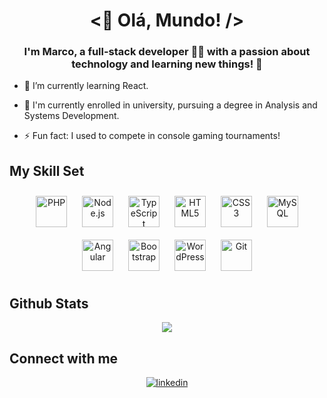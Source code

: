 # <div align="center"><👋 Olá, Mundo! /></div>

### <div align="center">I'm Marco, a full-stack developer 👨‍💻 with a passion about technology and learning new things! 🚀</div>

- 🌱 I’m currently learning React.  
  
- 📖 I'm currently enrolled in university, pursuing a degree in Analysis and Systems Development.  

- ⚡ Fun fact: I used to compete in console gaming tournaments!  

## My Skill Set  
<div align="center">  
  <a href="https://www.php.net/" target="_blank"><img style="margin: 10px" src="https://cdn.jsdelivr.net/gh/devicons/devicon@latest/icons/php/php-original.svg" alt="PHP" height="50" /></a>  
  <a href="https://nodejs.org/" target="_blank"><img style="margin: 10px" src="https://cdn.jsdelivr.net/gh/devicons/devicon@latest/icons/nodejs/nodejs-original-wordmark.svg" alt="Node.js" height="50" /></a>  
  <a href="https://www.typescriptlang.org/" target="_blank"><img style="margin: 10px" src="https://cdn.jsdelivr.net/gh/devicons/devicon@latest/icons/typescript/typescript-original.svg" alt="TypeScript" height="50" /></a>  
  <a href="https://en.wikipedia.org/wiki/HTML5" target="_blank"><img style="margin: 10px" src="https://cdn.jsdelivr.net/gh/devicons/devicon@latest/icons/html5/html5-original.svg" alt="HTML5" height="50" /></a>  
  <a href="https://www.w3schools.com/css/" target="_blank"><img style="margin: 10px" src="https://cdn.jsdelivr.net/gh/devicons/devicon@latest/icons/css3/css3-original.svg" alt="CSS3" height="50" /></a>  
  <a href="https://www.mysql.com/" target="_blank"><img style="margin: 10px" src="https://cdn.jsdelivr.net/gh/devicons/devicon@latest/icons/mysql/mysql-original.svg" alt="MySQL" height="50" /></a>  
  <a href="https://angular.io/" target="_blank"><img style="margin: 10px" src="https://cdn.jsdelivr.net/gh/devicons/devicon@latest/icons/angular/angular-original.svg" alt="Angular" height="50" /></a>  
  <a href="https://getbootstrap.com/docs/3.4/javascript/" target="_blank"><img style="margin: 10px" src="https://cdn.jsdelivr.net/gh/devicons/devicon@latest/icons/bootstrap/bootstrap-original.svg" alt="Bootstrap" height="50" /></a>  
  <a href="https://wordpress.com/" target="_blank"><img style="margin: 10px" src="https://cdn.jsdelivr.net/gh/devicons/devicon@latest/icons/wordpress/wordpress-original.svg" alt="WordPress" height="50" /></a>  
  <a href="https://github.com/" target="_blank"><img style="margin: 10px" src="https://cdn.jsdelivr.net/gh/devicons/devicon@latest/icons/git/git-original.svg" alt="Git" height="50" /></a>  
</div>  

## Github Stats  
<div align="center"><img src="https://github-readme-stats.vercel.app/api?username=MarcoTWW&show_icons=true&count_private=true&hide_border=true" align="center" /></div>  

## Connect with me  
<div align="center">
  <a href="https://linkedin.com/in/https://www.linkedin.com/in/marco-antonio-50355630a/" target="_blank">
    <img src=https://img.shields.io/badge/linkedin-%231E77B5.svg?&style=for-the-badge&logo=linkedin&logoColor=white alt=linkedin style="margin-bottom: 5px;" />
  </a>  
</div>  
